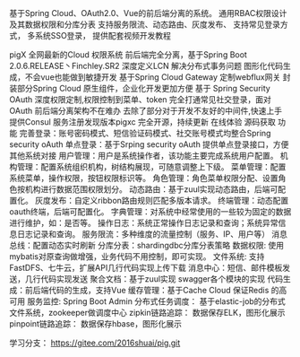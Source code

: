 基于Spring Cloud、OAuth2.0、Vue的前后端分离的系统。 
通用RBAC权限设计及其数据权限和分库分表 支持服务限流、动态路由、灰度发布、 支持常见登录方式， 多系统SSO登录，
 提供配套视频开发教程
 
 
 
 pigX
 全网最新的Cloud 权限系统
 前后端完全分离，基于Spring Boot 2.0.6.RELEASE丶Finchley.SR2
 深度定义LCN 解决分布式事务问题
 图形化代码生成，不会vue也能做到敏捷开发
 基于Spring Cloud Gateway 定制webflux网关
 封装部分Spring Cloud 原生组件，企业化开发更加方便
 基于 Spring Security OAuth 深度权限定制,权限控制到菜单、token
 完全打通常见社交登录，面对OAuth 前后端分离架构不在难办
 去除了部分对于开发不友好的中间件,快速上手
 提供Consul 服务注册发现版本pigxc
 完全开源，持续更新
 在线体验 源码获取
 功能
 完善登录：账号密码模式、短信验证码模式、社交账号模式均整合Spring security oAuth
 单点登录：基于Srping security oAuth 提供单点登录接口，方便其他系统对接
 用户管理：用户是系统操作者，该功能主要完成系统用户配置。
 机构管理：配置系统组织机构，树结构展现，可随意调整上下级。
 菜单管理：配置系统菜单，操作权限，按钮权限标识等。
 角色管理：角色菜单权限分配、设置角色按机构进行数据范围权限划分。
 动态路由：基于zuul实现动态路由，后端可配置化。
 灰度发布：自定义ribbon路由规则匹配多版本请求。
 终端管理：动态配置oauth终端，后端可配置化。
 字典管理：对系统中经常使用的一些较为固定的数据进行维护，如：是否等。
 操作日志：系统正常操作日志记录和查询；系统异常信息日志记录和查询。
 服务限流：多种维度的流量控制（服务、IP、用户等）
 消息总线：配置动态实时刷新
 分库分表：shardingdbc分库分表策略
 数据权限: 使用mybatis对原查询做增强，业务代码不用控制，即可实现。
 文件系统: 支持FastDFS、七牛云，扩展API几行代码实现上传下载
 消息中心：短信、邮件模板发送，几行代码实现发送
 聚合文档：基于zuul实现 swagger各个模块的实现
 代码生成：前后端代码的生成，支持Vue
 缓存管理：基于Cache Cloud 保证Redis 的高可用
 服务监控: Spring Boot Admin
 分布式任务调度： 基于elastic-job的分布式文件系统，zookeeper做调度中心
 zipkin链路追踪： 数据保存ELK，图形化展示
 pinpoint链路追踪： 数据保存hbase，图形化展示
 
 
 
 
 学习分支：
 https://gitee.com/2016shuai/pig.git